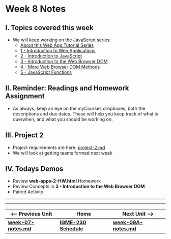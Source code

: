 # Week 8 Notes

## I. Topics covered this week
- We will keep working on the JavaScript series:
  - [About this Web App Tutorial Series](https://github.com/tonethar/IGME-230-Master/tree/master/notes/web-apps-0.md)
  - [1 - Introduction to Web Applications](https://github.com/tonethar/IGME-230-Master/tree/master/notes/web-apps-1.md)
  - [2 - Introduction to JavaScript](https://github.com/tonethar/IGME-230-Master/tree/master/notes/web-apps-2.md)
  - [3 - Introduction to the Web Browser DOM](https://github.com/tonethar/IGME-230-Master/tree/master/notes/web-apps-3.md)
  - [4 - More Web Browser DOM Methods](https://github.com/tonethar/IGME-230-Master/tree/master/notes/web-apps-4.md)
  - [5 - JavaScript Functions](https://github.com/tonethar/IGME-230-Master/tree/master/notes/web-apps-5.md)

## II. Reminder: Readings and Homework Assignment
- As always, keep an eye on the myCourses dropboxes, both the descriptions and due dates. These will help you keep track of what is due/when, and what you should be working on.

## III. Project 2
- Project requirements are here: [project-2.md](../projects/project-2.md)
- We will look at getting teams formed next week

## IV. Todays Demos
- Review **web-apps-2-HW.html** Homework
- Review Concepts in **3 - Introduction to the Web Browser DOM**
- Paired Activity

<hr><hr>

| <-- Previous Unit | Home | Next Unit -->
| --- | --- | --- 
| [**week-07-notes.md**](week-07-notes.md)     |  [**IGME-230 Schedule**](../schedule.md) | [**week-09A-notes.md**](week-09A-notes.md)

